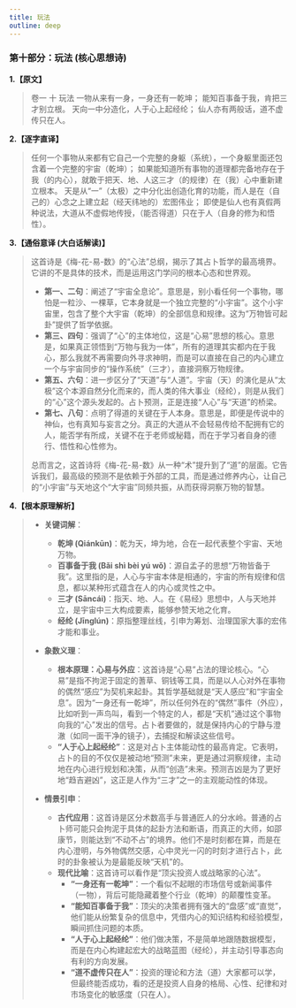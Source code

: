 ```yaml
---
title: 玩法
outline: deep
---
```

  
### **第十部分：玩法 (核心思想诗)**

**1.【原文】**
> 卷一 十 玩法
> 一物从来有一身，一身还有一乾坤；
> 能知百事备于我，肯把三才别立根。
> 天向一中分造化，人于心上起经纶；
> 仙人亦有两般话，道不虚传只在人。

**2.【逐字直译】**
> 任何一个事物从来都有它自己一个完整的身躯（系统），一个身躯里面还包含着一个完整的宇宙（乾坤）；
> 如果能知道所有事物的道理都完备地存在于我（的内心），就敢于把天、地、人这三才（的规律）在（我）心中重新建立根本。
> 天是从“一”（太极）之中分化出创造化育的功能，而人是在（自己的）心念之上建立起（经天纬地的）宏图伟业；
> 即使是仙人也有真假两种说法，大道从不虚假地传授，（能否得道）只在于人（自身的修为和悟性）。

**3.【通俗意译 (大白话解读)】**
> 这首诗是《梅-花-易-数》的“心法”总纲，揭示了其占卜哲学的最高境界。它讲的不是具体的技术，而是运用这门学问的根本心态和世界观。
> 
> *   **第一、二句**：阐述了“宇宙全息论”。意思是，别小看任何一个事物，哪怕是一粒沙、一棵草，它本身就是一个独立完整的“小宇宙”。这个小宇宙里，包含了整个大宇宙（乾坤）的全部信息和规律。这为“万物皆可起卦”提供了哲学依据。
> *   **第三、四句**：强调了“心”的主体地位，这是“心易”思想的核心。意思是，如果真正领悟到“万物与我为一体”，所有的道理其实都内在于我心，那么我就不再需要向外寻求神明，而是可以直接在自己的内心建立一个与宇宙同步的“操作系统”（三才），直接洞察万物规律。
> *   **第五、六句**：进一步区分了“天道”与“人道”。宇宙（天）的演化是从“太极”这个本源自然分化而来的，而人类的伟大事业（经纶），则是从我们的“心”这个源头发起的。占卜预测，正是连接“人心”与“天道”的桥梁。
> *   **第七、八句**：点明了得道的关键在于人本身。意思是，即便是传说中的神仙，也有真知与妄言之分。真正的大道从不会轻易传给不配拥有它的人，能否学有所成，关键不在于老师或秘籍，而在于学习者自身的德行、悟性和心性修为。
> 
> 总而言之，这首诗将《梅-花-易-数》从一种“术”提升到了“道”的层面。它告诉我们，最高级的预测不是依赖于外部的工具，而是通过修养内心，让自己的“小宇宙”与天地这个“大宇宙”同频共振，从而获得洞察万物的智慧。

**4.【根本原理解析】**
> *   **关键词解**：
>     *   **乾坤 (Qiánkūn)**：乾为天，坤为地，合在一起代表整个宇宙、天地万物。
>     *   **百事备于我 (Bǎi shì bèi yú wǒ)**：源自孟子的思想“万物皆备于我”。这里指的是，人心与宇宙本体是相通的，宇宙的所有规律和信息，都以某种形式蕴含在人的内心或灵性之中。
>     *   **三才 (Sāncái)**：指天、地、人。在《易经》思想中，人与天地并立，是宇宙中三大构成要素，能够参赞天地之化育。
>     *   **经纶 (Jīnglún)**：原指整理丝线，引申为筹划、治理国家大事的宏伟才能和事业。
> 
> *   **象数义理**：
>     *   **根本原理：心易与外应**：这首诗是“心易”占法的理论核心。“心易”是指不拘泥于固定的蓍草、铜钱等工具，而是以人心对外在事物的偶然“感应”为契机来起卦。其哲学基础就是“天人感应”和“宇宙全息”。因为“一身还有一乾坤”，所以任何外在的“偶然”事件（外应），比如听到一声鸟叫，看到一个特定的人，都是“天机”通过这个事物向我的“心”发出的信号。占卜者要做的，就是保持内心的宁静与澄澈（如同一面干净的镜子），去捕捉和解读这些信号。
>     *   **“人于心上起经纶”**：这是对占卜主体能动性的最高肯定。它表明，占卜的目的不仅仅是被动地“预测”未来，更是通过洞察规律，主动地在内心进行规划和决策，从而“创造”未来。预测吉凶是为了更好地“趋吉避凶”，这正是人作为“三才”之一的主观能动性的体现。
> 
> *   **情景引申**：
>     *   **古代应用**：这首诗是区分术数高手与普通匠人的分水岭。普通的占卜师可能只会拘泥于具体的起卦方法和断语，而真正的大师，如邵康节，则能达到“不动不占”的境界。他们不是时刻都在算，而是在内心澄明，与外物偶然交感，心中灵光一闪的时刻才进行占卜，此时的卦象被认为是最能反映“天机”的。
>     *   **现代比喻**：这首诗可以看作是“顶尖投资人或战略家的心法”。
>         *   **“一身还有一乾坤”**：一个看似不起眼的市场信号或新闻事件（一物），背后可能隐藏着整个行业（乾坤）的颠覆性变革。
>         *   **“能知百事备于我”**：顶尖的决策者拥有强大的“盘感”或“直觉”，他们能从纷繁复杂的信息中，凭借内心的知识结构和经验模型，瞬间抓住问题的本质。
>         *   **“人于心上起经纶”**：他们做决策，不是简单地跟随数据模型，而是在内心构建起宏大的战略蓝图（经纶），并主动引导事态向有利的方向发展。
>         *   **“道不虚传只在人”**：投资的理论和方法（道）大家都可以学，但最终能否成功，看的还是投资人自身的格局、心性、纪律和对市场变化的敏感度（只在人）。

